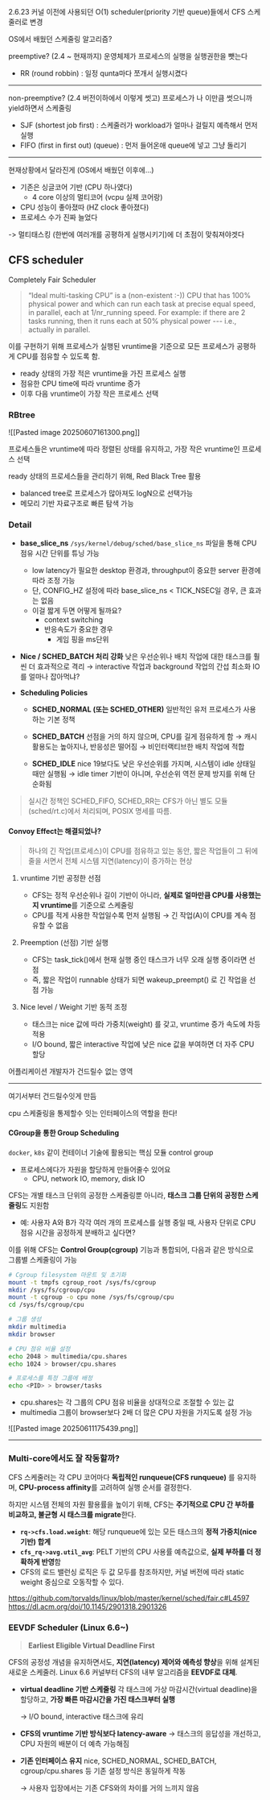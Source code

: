 
2.6.23 커널 이전에 사용되던 O(1) scheduler(priority 기반 queue)들에서 CFS 스케줄러로 변경


OS에서 배웠던 스케줄링 알고리즘?

preemptive? (2.4 ~ 현재까지)
운영체제가 프로세스의 실행을 실행권한을 뺏는다

- RR (round robbin) : 일정 qunta마다 쪼개서 실행시켰다

---

non-preemptive? (2.4 버전이하에서 이렇게 썻고)
프로세스가 나 이만큼 썻으니까 yield하면서 스케줄링


- SJF (shortest job first)  : 스케줄러가 workload가 얼마나 걸릴지 예측해서 먼저 실행
- FIFO (first in first out) (queue) : 먼저 들어온애 queue에 넣고 그냥 돌리기


---

현재상황에서 달라진게 (OS에서 배웠던 이후에...)

- 기존은 싱글코어 기반 (CPU 하나였다)
	- 4 core 이상의 멀티코어 (vcpu 실제 코어랑)
- CPU 성능이 좋아졌따 (HZ clock 좋아졌다)
- 프로세스 수가 진짜 늘었다


-> 멀티태스킹 (한번에 여러개를 공평하게 실행시키기)에 더 초점이 맞춰져야겟다

## CFS scheduler

Completely Fair Scheduler

> “Ideal multi-tasking CPU” is a (non-existent :-)) CPU that has 100% physical power and which can run each task at precise equal speed, in parallel, each at 1/nr_running speed. For example: if there are 2 tasks running, then it runs each at 50% physical power --- i.e., actually in parallel.

이를 구현하기 위해 프로세스가 실행된 vruntime을 기준으로 모든 프로세스가 공평하게 CPU를 점유할 수 있도록 함.

- ready 상태의 가장 적은 vruntime을 가진 프로세스 실행
- 점유한 CPU time에 따라 vruntime 증가
- 이후 다음 vruntime이 가장 작은 프로세스 선택


### RBtree

![[Pasted image 20250607161300.png]]

프로세스들은 vruntime에 따라 정렬된 상태를 유지하고, 가장 작은 vruntime인 프로세스 선택

ready 상태의 프로세스들을 관리하기 위해, Red Black Tree 활용

- balanced tree로 프로세스가 많아져도 logN으로 선택가능
- 메모리 기반 자료구조로 빠른 탐색 가능


### Detail

- **base_slice_ns**
    `/sys/kernel/debug/sched/base_slice_ns` 파일을 통해 CPU 점유 시간 단위를 튜닝 가능
    - low latency가 필요한 desktop 환경과, throughput이 중요한 server 환경에 따라 조정 가능
    - 단, CONFIG_HZ 설정에 따라 base_slice_ns < TICK_NSEC일 경우, 큰 효과는 없음
	- 이걸 짧게 두면 어떻게 될까요?
		- context switching
		- 반응속도가 중요한 경우
			- 게임 핑을 ms단위 



- **Nice / SCHED_BATCH 처리 강화**
    낮은 우선순위나 배치 작업에 대한 태스크를 훨씬 더 효과적으로 격리
    → interactive 작업과 background 작업의 간섭 최소화
    IO를 얼마나 잡아먹냐?

    
- **Scheduling Policies**

	- **SCHED_NORMAL (또는 SCHED_OTHER)**
	    일반적인 유저 프로세스가 사용하는 기본 정책
	    
	- **SCHED_BATCH**
	    선점을 거의 하지 않으며, CPU를 길게 점유하게 함 → 캐시 활용도는 높아지나, 반응성은 떨어짐
	    → 비인터랙티브한 배치 작업에 적합
	    
	- **SCHED_IDLE**
	    nice 19보다도 낮은 우선순위를 가지며, 시스템이 idle 상태일 때만 실행됨
	    → idle timer 기반이 아니며, 우선순위 역전 문제 방지를 위해 단순화됨
    

> 실시간 정책인 SCHED_FIFO, SCHED_RR는 CFS가 아닌 별도 모듈(sched/rt.c)에서 처리되며, POSIX 명세를 따름.



#### Convoy Effect는 해결되었나?

> 하나의 긴 작업(프로세스)이 CPU를 점유하고 있는 동안, 짧은 작업들이 그 뒤에 줄을 서면서 전체 시스템 지연(latency)이 증가하는 현상

1. vruntime 기반 공정한 선점
	- CFS는 정적 우선순위나 길이 기반이 아니라, **실제로 얼마만큼 CPU를 사용했는지 vruntime**를 기준으로 스케줄링
	- CPU를 적게 사용한 작업일수록 먼저 실행됨 → 긴 작업(A)이 CPU를 계속 점유할 수 없음

2. Preemption (선점) 기반 실행
	- CFS는 task_tick()에서 현재 실행 중인 태스크가 너무 오래 실행 중이라면 선점
	- 즉, 짧은 작업이 runnable 상태가 되면 wakeup_preempt() 로 긴 작업을 선점 가능

3. Nice level / Weight 기반 동적 조정
	- 태스크는 nice 값에 따라 가중치(weight) 를 갖고, vruntime 증가 속도에 차등 적용
	- I/O bound, 짧은 interactive 작업에 낮은 nice 값을 부여하면 더 자주 CPU 할당

어플리케이션 개발자가 건드릴수 없는 영역

---

여기서부터 건드릴수잇게 만듬

cpu 스케줄링을 통제할수 잇는 인터페이스의 역할을 한다!
#### CGroup을 통한 Group Scheduling

`docker`, `k8s` 같이 컨테이너 기술에 활용되는 핵심 모듈
control group
- 프로세스에다가 자원을 할당하게 만들어줄수 있어요
	- CPU, network IO, memory, disk IO

CFS는 개별 태스크 단위의 공정한 스케줄링뿐 아니라, **태스크 그룹 단위의 공정한 스케줄링**도 지원함

- 예: 사용자 A와 B가 각각 여러 개의 프로세스를 실행 중일 때, 사용자 단위로 CPU 점유 시간을 공정하게 분배하고 싶다면?

이를 위해 CFS는 **Control Group(cgroup)** 기능과 통합되어, 다음과 같은 방식으로 그룹별 스케줄링이 가능

```bash
# Cgroup filesystem 마운트 및 초기화
mount -t tmpfs cgroup_root /sys/fs/cgroup
mkdir /sys/fs/cgroup/cpu
mount -t cgroup -o cpu none /sys/fs/cgroup/cpu
cd /sys/fs/cgroup/cpu

# 그룹 생성
mkdir multimedia
mkdir browser

# CPU 점유 비율 설정
echo 2048 > multimedia/cpu.shares
echo 1024 > browser/cpu.shares

# 프로세스를 특정 그룹에 배정
echo <PID> > browser/tasks
```
- cpu.shares는 각 그룹의 CPU 점유 비율을 상대적으로 조절할 수 있는 값
- multimedia 그룹이 browser보다 2배 더 많은 CPU 자원을 가지도록 설정 가능

![[Pasted image 20250611175439.png]]


---

### Multi-core에서도 잘 작동할까?

  
CFS 스케줄러는 각 CPU 코어마다 **독립적인 runqueue(CFS runqueue)** 를 유지하며, **CPU-process affinity**를 고려하여 실행 순서를 결정한다.  

하지만 시스템 전체의 자원 활용률을 높이기 위해, CFS는 **주기적으로 CPU 간 부하를 비교하고, 불균형 시 태스크를 migrate**한다.


- **`rq->cfs.load.weight`**: 해당 runqueue에 있는 모든 태스크의 **정적 가중치(nice 기반) 합계**
- **`cfs_rq->avg.util_avg`**: PELT 기반의 CPU 사용률 예측값으로, **실제 부하를 더 정확하게 반영**함
- CFS의 로드 밸런싱 로직은 두 값 모두를 참조하지만, 커널 버전에 따라 static weight 중심으로 오동작할 수 있다.

https://github.com/torvalds/linux/blob/master/kernel/sched/fair.c#L4597
https://dl.acm.org/doi/10.1145/2901318.2901326



### EEVDF Scheduler (Linux 6.6~)

> **Earliest Eligible Virtual Deadline First**  

CFS의 공정성 개념을 유지하면서도, **지연(latency) 제어와 예측성 향상**을 위해 설계된 새로운 스케줄러.
Linux 6.6 커널부터 CFS의 내부 알고리즘을 **EEVDF로 대체**.

- **virtual deadline 기반 스케줄링**
    각 태스크에 가상 마감시간(virtual deadline)을 할당하고, **가장 빠른 마감시간을 가진 태스크부터 실행**
    
    → I/O bound, interactive 태스크에 유리
    
- **CFS의 vruntime 기반 방식보다 latency-aware**
    → 태스크의 응답성을 개선하고, CPU 자원의 배분이 더 예측 가능해짐
    
- **기존 인터페이스 유지**
    nice, SCHED_NORMAL, SCHED_BATCH, cgroup/cpu.shares 등 기존 설정 방식은 동일하게 작동
    
    → 사용자 입장에서는 기존 CFS와의 차이를 거의 느끼지 않음


